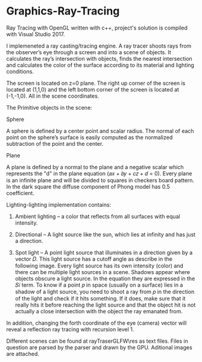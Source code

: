 # Graphics-Ray-Tracing

Ray Tracing with OpenGL written with c++, project's solution is compiled with Visual Studio 2017.

I implemeneted a ray casting/tracing engine. A ray tracer shoots
rays from the observer’s eye through a screen and into a scene of objects. It calculates the ray’s
intersection with objects, finds the nearest intersection and calculates the color of the surface
according to its material and lighting conditions.

The screen is located on z=0 plane. The right up corner of the screen is located at (1,1,0) and the
left bottom corner of the screen is located at (-1,-1,0). All in the scene coordinates.

The Primitive objects in the scene:

Sphere

A sphere is defined by a center point and scalar radius. The normal of each point on the sphere’s
surface is easily computed as the normalized subtraction of the point and the center.


Plane

A plane is defined by a normal to the plane and a negative scalar which represents the "d" in the
plane equation (𝑎𝑥 + 𝑏𝑦 + 𝑐𝑧 + 𝑑 = 0). Every plane is an infinite plane and will be divided to
squares in checkers board pattern. In the dark square the diffuse component of Phong model
has 0.5 coefficient.

Lighting-lighting implementation contains:

1. Ambient lighting – a color that reflects from all surfaces with equal intensity.

2. Directional – A light source like the sun, which lies at infinity and has just a direction.

3. Spot light – A point light source that illuminates in a direction given by a vector 𝐷. This light
source has a cutoff angle as describe in the following image.
Every light source has its own intensity (color) and there can be multiple light sources in a scene.
Shadows appear where objects obscure a light source. In the equation they are expressed in the 𝑆𝑖
term. 
To know if a point 𝑝 in space (usually on a surface) lies in a shadow of a light source,
you need to shoot a ray from 𝑝 in the direction of the light and check if it hits something. If it
does, make sure that it really hits it before reaching the light source and that the object hit is not
actually a close intersection with the object the ray emanated from. 

In addition, changing the forth coordinate of the eye (camera) vector will reveal a reflection ray tracing with  recursion level 1.

Different scenes can be found at rayTraserGLFW\res as text files.
Files in question are parsed by the parser and drawn by the GPU.
Aditional images are attached.
